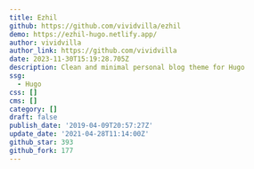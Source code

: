 ```yaml
---
title: Ezhil
github: https://github.com/vividvilla/ezhil
demo: https://ezhil-hugo.netlify.app/
author: vividvilla
author_link: https://github.com/vividvilla
date: 2023-11-30T15:19:28.705Z
description: Clean and minimal personal blog theme for Hugo
ssg:
  - Hugo
css: []
cms: []
category: []
draft: false
publish_date: '2019-04-09T20:57:27Z'
update_date: '2021-04-28T11:14:00Z'
github_star: 393
github_fork: 177
---
```

